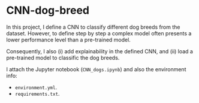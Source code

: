 # CNN-dog-breed

In this project, I define a CNN to classify different dog breeds from the dataset. However, to define step by step a complex model often presents a lower performance level than a pre-trained model. 

Consequently, I also (i) add explainability in the defined CNN, and (ii) load a pre-trained model to classific the dog breeds.

I attach the Jupyter notebook (``CNN_dogs.ipynb``) and also the environment info:
* ``environment.yml``.
* ``requirements.txt``.